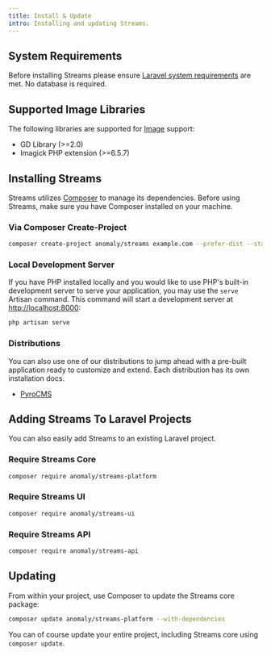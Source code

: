 ```yaml
---
title: Install & Update
intro: Installing and updating Streams.
---
```


## System Requirements 

Before installing Streams please ensure [Laravel system requirements](https://laravel.com/docs/installation#server-requirements) are met. No database is required.

## Supported Image Libraries

The following libraries are supported for [Image](docs/streams/images) support:

- GD Library (>=2.0)
- Imagick PHP extension (>=6.5.7)

## Installing Streams

Streams utilizes [Composer](https://getcomposer.org/) to manage its dependencies. Before using Streams, make sure you have Composer installed on your machine.

### Via Composer Create-Project

```bash
composer create-project anomaly/streams example.com --prefer-dist --stability=dev
```

### Local Development Server

If you have PHP installed locally and you would like to use PHP's built-in development server to serve your application, you may use the `serve` Artisan command. This command will start a development server at [http://localhost:8000](http://localhost:8000):

```bash
php artisan serve
```


### Distributions

You can also use one of our distributions to jump ahead with a pre-built application ready to customize and extend. Each distribution has its own installation docs.

- [PyroCMS](https://pyrocms.com/docs)


## Adding Streams To Laravel Projects

You can also easily add Streams to an existing Laravel project.

### Require Streams Core

```bash
composer require anomaly/streams-platform
```

### Require Streams UI

```bash
composer require anomaly/streams-ui
```

### Require Streams API

```bash
composer require anomaly/streams-api
```


## Updating
From within your project, use Composer to update the Streams core package:

```bash
composer update anomaly/streams-platform --with-dependencies
```

You can of course update your entire project, including Streams core using `composer update`.

